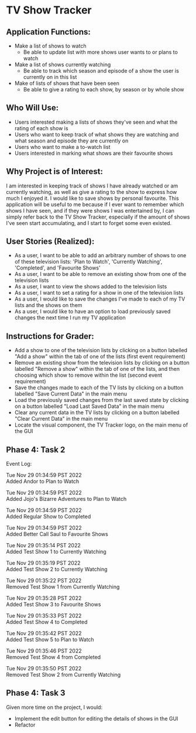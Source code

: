 # TV Show Tracker

## Application Functions:
- Make a list of shows to watch
  - Be able to update list with more shows user wants to or plans to watch
- Make a list of shows currently watching
  - Be able to track which season and episode of a show the user is currently on in this list
- Make of lists of shows that have been seen
  - Be able to give a rating to each show, by season or by whole show

## Who Will Use:
- Users interested making a lists of shows they've seen and what the rating of each show is
- Users who want to keep track of what shows they are watching and what season and episode they are currently on
- Users who want to make a to-watch list 
- Users interested in marking what shows are their favourite shows

## Why Project is of Interest:
I am interested in keeping track of shows I have already watched or am currently watching, as well as give a rating to 
the show to express how much I enjoyed it. I would like to save shows by personal favourite. This application will be
useful to me because if I ever want to remember which shows I have seen, and if they were shows I was entertained by, I
can simply refer back to the TV Show Tracker, especially if the amount of shows I've seen start accumulating, and I 
start to forget some even existed.

## User Stories (Realized):
- As a user, I want to be able to add an arbitrary number of shows to one of these television lists: 'Plan to Watch',
'Currently Watching', 'Completed', and 'Favourite Shows'
- As a user, I want to be able to remove an existing show from one of the television lists
- As a user, I want to view the shows added to the television lists
- As a user, I want to set a rating for a show in one of the television lists
- As a user, I would like to save the changes I've made to each of my TV lists and the shows on them
- As a user, I would like to have an option to load previously saved changes the next time I run my TV application

## Instructions for Grader:
- Add a show to one of the television lists by clicking on a button labelled "Add a show" within the tab of one of the 
lists (first event requirement)
- Remove an existing show from the television lists by clicking on a button labelled "Remove a show" within the tab of
one of the lists, and then choosing which show to remove within the list (second event requirement)
- Save the changes made to each of the TV lists by clicking on a button labelled "Save Current Data" in the main menu
- Load the previously saved changes from the last saved state by clicking on a button labelled "Load Last Saved Data" 
in the main menu
- Clear any current data in the TV lists by clicking on a button labelled "Clear Current Data" in the main menu
- Locate the visual component, the TV Tracker logo, on the main menu of the GUI

## Phase 4: Task 2

Event Log:

Tue Nov 29 01:34:59 PST 2022\
Added Andor to Plan to Watch

Tue Nov 29 01:34:59 PST 2022\
Added Jojo's Bizarre Adventures to Plan to Watch

Tue Nov 29 01:34:59 PST 2022\
Added Regular Show to Completed

Tue Nov 29 01:34:59 PST 2022\
Added Better Call Saul to Favourite Shows

Tue Nov 29 01:35:14 PST 2022\
Added Test Show 1 to Currently Watching

Tue Nov 29 01:35:19 PST 2022\
Added Test Show 2 to Currently Watching

Tue Nov 29 01:35:22 PST 2022\
Removed Test Show 1 from Currently Watching

Tue Nov 29 01:35:28 PST 2022\
Added Test Show 3 to Favourite Shows

Tue Nov 29 01:35:33 PST 2022\
Added Test Show 4 to Completed

Tue Nov 29 01:35:42 PST 2022\
Added Test Show 5 to Plan to Watch

Tue Nov 29 01:35:46 PST 2022\
Removed Test Show 4 from Completed

Tue Nov 29 01:35:50 PST 2022\
Removed Test Show 2 from Currently Watching

## Phase 4: Task 3
Given more time on the project, I would:

- Implement the edit button for editing the details of shows in the GUI 
- Refactor 